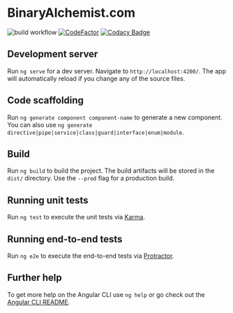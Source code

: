 # BinaryAlchemist.com
![build workflow](https://github.com/s-ayers/binary-alchemist/actions/workflows/build-and-deploy.yml/badge.svg)
[![CodeFactor](https://www.codefactor.io/repository/github/s-ayers/binary-alchemist/badge)](https://www.codefactor.io/repository/github/s-ayers/binary-alchemist)
[![Codacy Badge](https://app.codacy.com/project/badge/Grade/c8f909e1ec674d1f8614b61c8da7a3bd)](https://www.codacy.com/gh/s-ayers/binary-alchemist/dashboard?utm_source=github.com&amp;utm_medium=referral&amp;utm_content=s-ayers/binary-alchemist&amp;utm_campaign=Badge_Grade)

## Development server

Run `ng serve` for a dev server. Navigate to `http://localhost:4200/`. The app will automatically reload if you change any of the source files.

## Code scaffolding

Run `ng generate component component-name` to generate a new component. You can also use `ng generate directive|pipe|service|class|guard|interface|enum|module`.

## Build

Run `ng build` to build the project. The build artifacts will be stored in the `dist/` directory. Use the `--prod` flag for a production build.

## Running unit tests

Run `ng test` to execute the unit tests via [Karma](https://karma-runner.github.io).

## Running end-to-end tests

Run `ng e2e` to execute the end-to-end tests via [Protractor](http://www.protractortest.org/).

## Further help

To get more help on the Angular CLI use `ng help` or go check out the [Angular CLI README](https://github.com/angular/angular-cli/blob/master/README.md).
